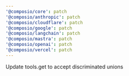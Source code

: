 ```yaml
---
'@composio/core': patch
'@composio/anthropic': patch
'@composio/cloudflare': patch
'@composio/google': patch
'@composio/langchain': patch
'@composio/mastra': patch
'@composio/openai': patch
'@composio/vercel': patch
---
```


Update tools.get to accept discriminated unions
